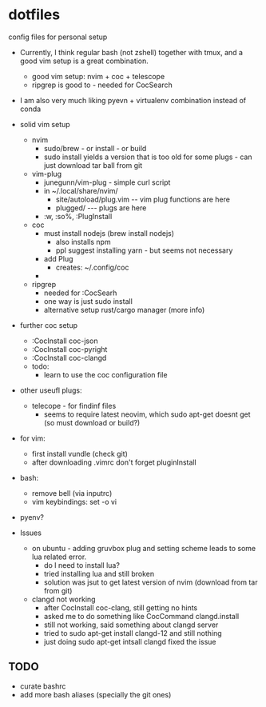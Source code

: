 # dotfiles
config files for personal setup

* Currently, I think regular bash (not zshell) together with tmux, and a good vim setup is a great combination.
	- good vim setup: nvim + coc + telescope
	- ripgrep is good to - needed for CocSearch
* I am also very  much liking pyevn + virtualenv combination instead of conda

* solid vim setup
    - nvim 
        * sudo/brew - or install - or build
        * sudo install yields a version that is too old for some plugs - can just download tar ball from git
    - vim-plug
        * junegunn/vim-plug - simple curl script
        * in ~/.local/share/nvim/
            - site/autoload/plug.vim -- vim plug functions are here
            - plugged/ --- plugs are here
        * :w, :so%, :PlugInstall
    - coc
        * must install nodejs (brew install nodejs)
            - also installs npm 
            - ppl suggest installing yarn - but seems not necessary
        * add Plug
            - creates: ~/.config/coc
        *
	- ripgrep
		* needed for :CocSearh
		* one way is just sudo install
		* alternative setup rust/cargo manager (more info)

* further coc setup
    - :CocInstall coc-json
    - :CocInstall coc-pyright
    - :CocInstall coc-clangd
    - todo: 
        * learn  to use the coc configuration file

* other useufl plugs:
	- telecope - for findinf files
		- seems to require latest neovim, which sudo apt-get doesnt get (so must download or build?)

* for vim:
    - first install vundle (check git)
    - after downloading .vimrc don't forget pluginInstall

* bash:
    - remove bell (via inputrc)
    - vim keybindings: set -o vi

* pyenv?


* Issues
	- on ubuntu - adding gruvbox plug and setting scheme leads to some lua related error. 
		* do I need to install lua?
		* tried installing lua and still broken
        * solution was jsut to get latest version of nvim (download from tar from git)
	- clangd not working
		* after CocInstall coc-clang, still getting no hints
		* asked me to do something like CocCommand clangd.install
		* still not working, said something about clangd server
		* tried to sudo apt-get install clangd-12 and still nothing
        * just doing sudo apt-get intsall clangd fixed the issue

## TODO
* curate bashrc
* add more bash aliases (specially the git ones)
